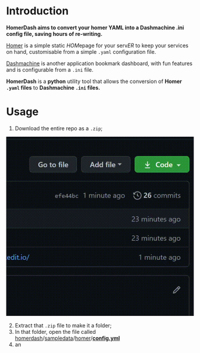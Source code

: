 # Introduction

**HomerDash aims to convert your homer YAML into a Dashmachine .ini config file, saving hours of re-writing.**

[Homer](https://github.com/bastienwirtz/homer) is a simple static  *HOM*epage for your serv*ER*  to keep your services on hand, customisable from a simple  `.yaml`  configuration file.

[Dashmachine](https://github.com/rmountjoy92/DashMachine) is another application bookmark dashboard, with fun features and is configurable from a `.ini` file.

**HomerDash** is a **python** utility tool that allows the conversion of **Homer `.yaml` files** to  **Dashmachine `.ini` files.**
# Usage

 1. Download the entire repo as a `.zip`;
 
![enter image description here](https://raw.githubusercontent.com/DylanK46/homerdash/master/media%20%28ignore%29/DylanK46_homerdash_%20Convert%20your%20Homer%20Dashboard%20to%20Dashmachine%20by%20inputting%20the%20yaml.%20-%20Google%20Chrome%202020-12-18%2023-22-24%20%28online-video-cutter.com%29.gif)

 2. Extract that `.zip` file to make it a folder;
 3. In that folder, open the file called [homerdash](https://github.com/DylanK46/homerdash)/[sampledata](https://github.com/DylanK46/homerdash/tree/master/sampledata)/[homer](https://github.com/DylanK46/homerdash/tree/master/sampledata/homer)/[**config.yml**](https://github.com/DylanK46/homerdash/blob/master/sampledata/homer/config.yml)
 4. an


<!--stackedit_data:
eyJoaXN0b3J5IjpbLTEwMTk1MTIwMCw3MTY0Mjc4Nyw4NzgxMD
c3NDYsLTg5NzQzNDg1OV19
-->